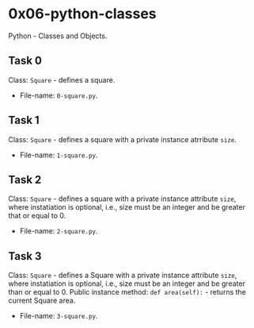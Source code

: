 # 0x06-python-classes
Python - Classes and Objects.

## Task 0
Class: `Square` - defines a square.
* File-name: `0-square.py`.

## Task 1
Class: `Square` - defines a square with a private instance atrribute `size`.
* File-name: `1-square.py`.

## Task 2
Class: `Square` - defines a square with a private instance attribute `size`, where instatiation is optional, i.e., size must be an integer and be greater that or equal to 0.
* File-name: `2-square.py`.

## Task 3
Class: `Square` - defines a Square with a private instance attribute `size`, where instatiation is optional, i.e., size must be an integer and be greater than or equal to 0.
Public instance method: `def area(self):` - returns the current Square area.
* File-name: `3-square.py`.
